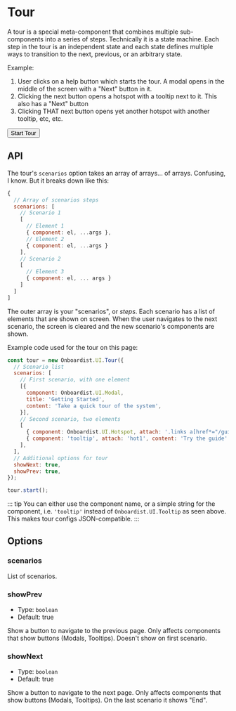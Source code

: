 # Tour

A tour is a special meta-component that combines multiple sub-components into a series of steps. Technically it is a
state machine. Each step in the tour is an independent state and each state defines multiple ways to transition to the
next, previous, or an arbitrary state.

Example:

1. User clicks on a help button which starts the tour. A modal opens in the middle of the screen with a "Next" button in it.
2. Clicking the next button opens a hotspot with a tooltip next to it. This also has a "Next" button
3. Clicking THAT next button opens yet another hotspot with another tooltip, etc, etc.

<div class="example">
  <button id="tour-button" @click="startTour()">Start Tour</button>
</div>

## API

The tour's `scenarios` option takes an array of arrays... of arrays. Confusing, I know. But it breaks down like this:

```js
{
  // Array of scenarios steps
  scenarions: [
    // Scenario 1
    [
      // Element 1
      { component: el, ...args }, 
      // Element 2
      { component: el, ...args }
    ],
    // Scenario 2
    [
      // Element 3
      { component: el, ... args }
    ]
  ]
]
```

The outer array is your "scenarios", or _steps_. Each scenario has a list of elements that are shown on screen. When the user navigates to the next scenario, the screen is cleared and the new scenario's components are shown. 

Example code used for the tour on this page:

```js
const tour = new Onboardist.UI.Tour({
  // Scenario list
  scenarios: [
    // First scenario, with one element
    [{
      component: Onboardist.UI.Modal,
      title: 'Getting Started',
      content: 'Take a quick tour of the system',
    }],
    // Second scenario, two elements
    [
      { component: Onboardist.UI.Hotspot, attach: '.links a[href*="/guide/"]', name: 'hot1' },
      { component: 'tooltip', attach: 'hot1', content: 'Try the guide' },
    ],
  ],
  // Additional options for tour
  showNext: true,
  showPrev: true,
});

tour.start();
```

::: tip
You can either use the component name, or a simple string for the component, i.e. `'tooltip'` instead of `Onboardist.UI.Tooltip` as seen above. This makes
tour configs JSON-compatible.
:::

## Options

### scenarios

List of scenarios.

### showPrev

* Type: `boolean`
* Default: true
  
Show a button to navigate to the previous page. Only affects components that show buttons (Modals, Tooltips). Doesn't show on first scenario.

### showNext

* Type: `boolean`
* Default: true
  
Show a button to navigate to the next page. Only affects components that show buttons (Modals, Tooltips). On the last scenario it shows "End".



<script>
export default {
  props: ['slot-key'],
  data: () => ({
    destroyables: [],
    tour: null,
  }),
  mounted() {
    this.tour = new Onboardist.UI.Tour({
      // Scenario list
      scenarios: [
        // Scenario #1
        [{
          component: Onboardist.UI.Modal,
          title: 'Getting Started',
          content: 'Take a quick tour of the system',
          backdrop: true,
        }],
        // Scenario #2
        [
          // Elements
          { component: Onboardist.UI.Hotspot, attach: '.links a[href*="/guide/"]', name: 'hot1' },
          { component: 'tooltip', attach: 'hot1', content: 'Try the guide' },
        ],
      ],
      showNext: true,
      showPrev: true,
    });

    // this.destroyables.push(this.tour);
  },
  destroyed() {
    this.tour.stop();
    Onboardist.UI.reset();
  },
  methods: {
    startTour() {
      this.tour.start();
    },
  },
};
</script>
